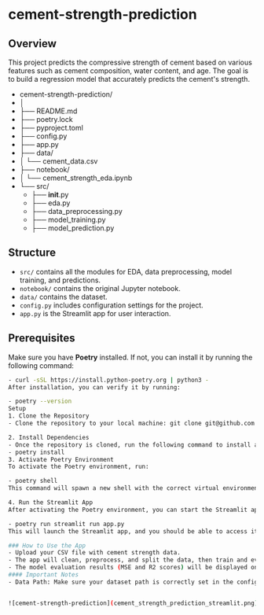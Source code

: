 # cement-strength-prediction
## Overview
This project predicts the compressive strength of cement based on various features such as cement composition, water content, and age. The goal is to build a regression model that accurately predicts the cement's strength.

- cement-strength-prediction/
- │
- ├── README.md
- ├── poetry.lock
- ├── pyproject.toml
- ├── config.py
- ├── app.py
- ├── data/
- │   └── cement_data.csv
- ├── notebook/
- │   └── cement_strength_eda.ipynb
- └── src/
    - ├── __init__.py
    - ├── eda.py
    - ├── data_preprocessing.py
    - ├── model_training.py
    - ├── model_prediction.py

## Structure
- `src/` contains all the modules for EDA, data preprocessing, model training, and predictions.
- `notebook/` contains the original Jupyter notebook.
- `data/` contains the dataset.
- `config.py` includes configuration settings for the project.
- `app.py` is the Streamlit app for user interaction.


## Prerequisites

Make sure you have **Poetry** installed. If not, you can install it by running the following command:

```bash
- curl -sSL https://install.python-poetry.org | python3 -
After installation, you can verify it by running:

- poetry --version
Setup
1. Clone the Repository
- Clone the repository to your local machine: git clone git@github.com:SaritaPhD/cement-strength-prediction.git

2. Install Dependencies
- Once the repository is cloned, run the following command to install all required dependencies:
- poetry install
3. Activate Poetry Environment
To activate the Poetry environment, run:

- poetry shell
This command will spawn a new shell with the correct virtual environment activated, allowing you to run your Python scripts and manage dependencies.

4. Run the Streamlit App
After activating the Poetry environment, you can start the Streamlit app by running:

- poetry run streamlit run app.py
This will launch the Streamlit app, and you should be able to access it in your browser at http://localhost:8501.

### How to Use the App
- Upload your CSV file with cement strength data.
- The app will clean, preprocess, and split the data, then train and evaluate several machine learning models.
- The model evaluation results (MSE and R2 scores) will be displayed on the app for comparison.
#### Important Notes
- Data Path: Make sure your dataset path is correctly set in the config.py file. The default path is defined as DATA_PATH in config.py.


![cement-strength-prediction](cement_strength_prediction_streamlit.png)

